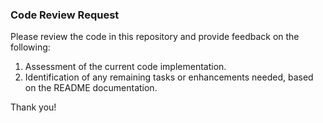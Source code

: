 ### Code Review Request

Please review the code in this repository and provide feedback on the following:

1. Assessment of the current code implementation.
2. Identification of any remaining tasks or enhancements needed, based on the README documentation.

Thank you!